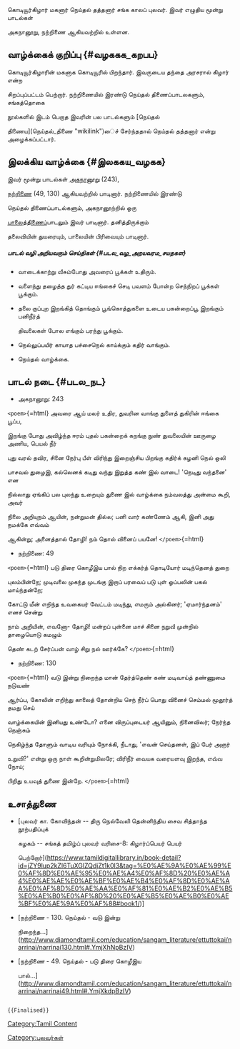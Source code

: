 கொடியூர்கிழார் மகனார் நெய்தல் தத்தனார் சங்க காலப் புலவர். இவர் எழுதிய மூன்று பாடல்கள்
அகநானூறு, நற்றிணை ஆகியவற்றில் உள்ளன.

## வாழ்க்கைக் குறிப்பு {#வழககக_கறபப}

கொடியூர்கிழாரின் மகனாக கொடியூரில் பிறந்தார். இவருடைய தந்தை அரசரால் கிழார் என்ற
சிறப்புப்பட்டம் பெற்றார். நற்றிணையில் இரண்டு நெய்தல் திணைப்பாடலகளும், சங்கத்தொகை
நூல்களில் இடம் பெறாத இவரின் பல பாடல்களும் [நெய்தல்
திணைய](நெய்தல்_திணை "wikilink")ைச் சேர்ந்ததால் நெய்தல் தத்தனார் என்று அழைக்கப்பட்டார்.

## இலக்கிய வாழ்க்கை {#இலககய_வழகக}

இவர் மூன்று பாடல்கள் [அகநானூறு](அகநானூறு "wikilink") (243),
[நற்றிணை](நற்றிணை "wikilink") (49, 130) ஆகியவற்றில் பாடினார். நற்றிணையில் இரண்டு
நெய்தல் திணைப்பாடல்களும், அகநானூற்றில் ஒரு
[பாலைத்திணைப](பாலைத்_திணை "wikilink")்பாடலும் இவர் பாடினார். தனித்திருக்கும்
தலைவியின் துயரையும், பாலையின் பிரிவையும் பாடினார்.

##### பாடல் வழி அறியவரும் செய்திகள் {#படல_வழ_அறயவரம_சயதகள}

-   வாடைக்காற்று வீசும்போது அவரைப் பூக்கள் உதிரும்.
-   வளைந்து தழைத்த துர் கட்டிய ஈங்கைச் செடி பவளம் போன்ற செந்நிறப் பூக்கள் பூக்கும்.
-   தலை குப்புற இறங்கித் தொங்கும் பூங்கொத்துகளை உடைய பகன்றைப்பூ இறங்கும் பனிநீர்த்
    திவலைகள் போல எங்கும் பரந்து பூக்கும்.
-   நெல்லுப்பயிர் காயாத பச்சைநெல் காய்க்கும் கதிர் வாங்கும்.
-   நெய்தல் வாழ்க்கை.

## பாடல் நடை {#படல_நட}

-   அகநானூறு: 243

`<poem>`{=html} அவரை ஆய் மலர் உதிர, துவரின வாங்கு துளைத் துகிரின் ஈங்கை பூப்ப,
இறங்கு போது அவிழ்ந்த ஈரம் புதல் பகன்றைக் கறங்கு நுண் துவலையின் ஊருழை அணிய, பெயல் நீர்
புது வரல் தவிர, சினை நேர்பு பீள் விரிந்து இறைஞ்சிய பிறங்கு கதிர்க் கழனி நெல் ஒலி
பாசவல் துழைஇ, கல்லெனக் கடிது வந்து இறுத்த கண் இல் வாடை! \'நெடிது வந்தனை\' என
நில்லாது ஏங்கிப் பல புலந்து உறையும் துணை இல் வாழ்க்கை நம்வலத்து அன்மை கூறி, அவர்
நிலை அறியுநம் ஆயின், நன்றுமன் தில்ல; பனி வார் கண்ணேம் ஆகி, இனி அது நமக்கே எவ்வம்
ஆகின்று; அனைத்தால் தோழி! நம் தொல் வினைப் பயனே! `</poem>`{=html}

-   நற்றிணை: 49

`<poem>`{=html} படு திரை கொழீஇய பால் நிற எக்கர்த் தொடியோர் மடிந்தெனத் துறை
புலம்பின்றே; முடிவலை முகந்த முடங்கு இறாப் பரவைப் படு புள் ஓப்பலின் பகல் மாய்ந்தன்றே;
கோட்டு மீன் எறிந்த உவகையர் வேட்டம் மடிந்து, எமரும் அல்கினர்; \'ஏமார்ந்தனம்\' எனச் சென்று
நாம் அறியின், எவனோ- தோழி! மன்றப் புன்னை மாச் சினை நறுவீ முன்றில் தாழையொடு கமழும்
தெண் கடற் சேர்ப்பன் வாழ் சிறு நல் ஊர்க்கே? `</poem>`{=html}

-   நற்றிணை: 130

`<poem>`{=html} வடு இன்று நிறைந்த மான் தேர்த்தெண் கண் மடிவாய்த் தண்ணுமை நடுவண்
ஆர்ப்ப, கோலின் எறிந்து காலைத் தோன்றிய செந் நீர்ப் பொது வினைச் செம்மல் மூதூர்த் தமது செய்
வாழ்க்கையின் இனியது உண்டோ? எனை விருப்புடையர் ஆயினும், நினைவிலர்; நேர்ந்த நெஞ்சும்
நெகிழ்ந்த தோளும் வாடிய வரியும் நோக்கி, நீடாது, \'எவன் செய்தனள், இப் பேர் அஞர்
உறுவி?\' என்று ஒரு நாள் கூறின்றுமிலரே; விரிநீர் வையக வரையளவு இறந்த, எவ்வ நோய்;
பிறிது உயவுத் துணை இன்றே. `</poem>`{=html}

## உசாத்துணை

-   [புலவர் கா. கோவிந்தன் -- திரு நெல்வேலி தென்னிந்திய சைவ சித்தாந்த நூற்பதிப்புக்
    கழகம் -- சங்கத் தமிழ்ப் புலவர் வரிசை-8: கிழார்ப்பெயர் பெயர்
    பெற்றோர்](https://www.tamildigitallibrary.in/book-detail?id=jZY9lup2kZl6TuXGlZQdjZt1k0l3&tag=%E0%AE%9A%E0%AE%99%E0%AF%8D%E0%AE%95%E0%AE%A4%E0%AF%8D%20%E0%AE%A4%E0%AE%AE%E0%AE%BF%E0%AE%B4%E0%AF%8D%E0%AE%AA%E0%AF%8D%E0%AE%AA%E0%AF%81%E0%AE%B2%E0%AE%B5%E0%AE%B0%E0%AF%8D%20%E0%AE%B5%E0%AE%B0%E0%AE%BF%E0%AE%9A%E0%AF%88#book1/)\]
-   [நற்றிணை - 130. நெய்தல் - வடு இன்று
    நிறைந்த\...](http://www.diamondtamil.com/education/sangam_literature/ettuttokai/narrinai/narrinai130.html#.YmjXhNpBzIV)
-   [நற்றிணை - 49. நெய்தல் - படு திரை கொழீஇய
    பால்\...](http://www.diamondtamil.com/education/sangam_literature/ettuttokai/narrinai/narrinai49.html#.YmjXkdpBzIV)

```{=mediawiki}
{{Finalised}}
```
[Category:Tamil Content](Category:Tamil_Content "wikilink")
[Category:புலவர்கள்](Category:புலவர்கள் "wikilink")
